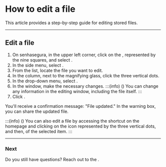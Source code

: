 # How to edit a file 

This article provides a step-by-step guide for editing stored files.
***

## Edit a file

1. On senhasegura, in the upper left corner, click on the , represented by the nine squares, and select .
2. In the side menu, select . 
3. From the list, locate the file you want to edit.
4. In the  column, next to the magnifying glass, click the three vertical dots.
5. In the drop-down menu, select .
6. In the  window, make the necessary changes.
    :::(info) ()
   You can change any information in the editing window, including the file itself.
    :::
7. Click .

You'll receive a confirmation message: "File updated." In the warning box, you can share the updated file.

:::(info) ()
You can also edit a file by accessing the shortcut on the  homepage and clicking on the icon represented by the three vertical dots, and then,  of the selected item.
:::
***
### Next




Do you still have questions? Reach out to the .